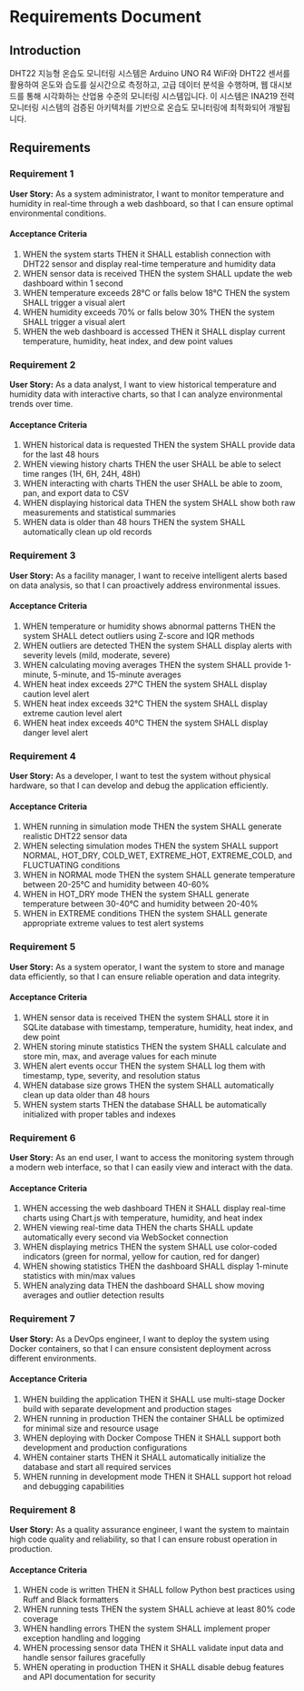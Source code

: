 # Requirements Document

## Introduction

DHT22 지능형 온습도 모니터링 시스템은 Arduino UNO R4 WiFi와 DHT22 센서를 활용하여 온도와 습도를 실시간으로 측정하고, 고급 데이터 분석을 수행하며, 웹 대시보드를 통해 시각화하는 산업용 수준의 모니터링 시스템입니다. 이 시스템은 INA219 전력 모니터링 시스템의 검증된 아키텍처를 기반으로 온습도 모니터링에 최적화되어 개발됩니다.

## Requirements

### Requirement 1

**User Story:** As a system administrator, I want to monitor temperature and humidity in real-time through a web dashboard, so that I can ensure optimal environmental conditions.

#### Acceptance Criteria

1. WHEN the system starts THEN it SHALL establish connection with DHT22 sensor and display real-time temperature and humidity data
2. WHEN sensor data is received THEN the system SHALL update the web dashboard within 1 second
3. WHEN temperature exceeds 28°C or falls below 18°C THEN the system SHALL trigger a visual alert
4. WHEN humidity exceeds 70% or falls below 30% THEN the system SHALL trigger a visual alert
5. WHEN the web dashboard is accessed THEN it SHALL display current temperature, humidity, heat index, and dew point values

### Requirement 2

**User Story:** As a data analyst, I want to view historical temperature and humidity data with interactive charts, so that I can analyze environmental trends over time.

#### Acceptance Criteria

1. WHEN historical data is requested THEN the system SHALL provide data for the last 48 hours
2. WHEN viewing history charts THEN the user SHALL be able to select time ranges (1H, 6H, 24H, 48H)
3. WHEN interacting with charts THEN the user SHALL be able to zoom, pan, and export data to CSV
4. WHEN displaying historical data THEN the system SHALL show both raw measurements and statistical summaries
5. WHEN data is older than 48 hours THEN the system SHALL automatically clean up old records

### Requirement 3

**User Story:** As a facility manager, I want to receive intelligent alerts based on data analysis, so that I can proactively address environmental issues.

#### Acceptance Criteria

1. WHEN temperature or humidity shows abnormal patterns THEN the system SHALL detect outliers using Z-score and IQR methods
2. WHEN outliers are detected THEN the system SHALL display alerts with severity levels (mild, moderate, severe)
3. WHEN calculating moving averages THEN the system SHALL provide 1-minute, 5-minute, and 15-minute averages
4. WHEN heat index exceeds 27°C THEN the system SHALL display caution level alert
5. WHEN heat index exceeds 32°C THEN the system SHALL display extreme caution level alert
6. WHEN heat index exceeds 40°C THEN the system SHALL display danger level alert

### Requirement 4

**User Story:** As a developer, I want to test the system without physical hardware, so that I can develop and debug the application efficiently.

#### Acceptance Criteria

1. WHEN running in simulation mode THEN the system SHALL generate realistic DHT22 sensor data
2. WHEN selecting simulation modes THEN the system SHALL support NORMAL, HOT_DRY, COLD_WET, EXTREME_HOT, EXTREME_COLD, and FLUCTUATING conditions
3. WHEN in NORMAL mode THEN the system SHALL generate temperature between 20-25°C and humidity between 40-60%
4. WHEN in HOT_DRY mode THEN the system SHALL generate temperature between 30-40°C and humidity between 20-40%
5. WHEN in EXTREME conditions THEN the system SHALL generate appropriate extreme values to test alert systems

### Requirement 5

**User Story:** As a system operator, I want the system to store and manage data efficiently, so that I can ensure reliable operation and data integrity.

#### Acceptance Criteria

1. WHEN sensor data is received THEN the system SHALL store it in SQLite database with timestamp, temperature, humidity, heat index, and dew point
2. WHEN storing minute statistics THEN the system SHALL calculate and store min, max, and average values for each minute
3. WHEN alert events occur THEN the system SHALL log them with timestamp, type, severity, and resolution status
4. WHEN database size grows THEN the system SHALL automatically clean up data older than 48 hours
5. WHEN system starts THEN the database SHALL be automatically initialized with proper tables and indexes

### Requirement 6

**User Story:** As an end user, I want to access the monitoring system through a modern web interface, so that I can easily view and interact with the data.

#### Acceptance Criteria

1. WHEN accessing the web dashboard THEN it SHALL display real-time charts using Chart.js with temperature, humidity, and heat index
2. WHEN viewing real-time data THEN the charts SHALL update automatically every second via WebSocket connection
3. WHEN displaying metrics THEN the system SHALL use color-coded indicators (green for normal, yellow for caution, red for danger)
4. WHEN showing statistics THEN the dashboard SHALL display 1-minute statistics with min/max values
5. WHEN analyzing data THEN the dashboard SHALL show moving averages and outlier detection results

### Requirement 7

**User Story:** As a DevOps engineer, I want to deploy the system using Docker containers, so that I can ensure consistent deployment across different environments.

#### Acceptance Criteria

1. WHEN building the application THEN it SHALL use multi-stage Docker build with separate development and production stages
2. WHEN running in production THEN the container SHALL be optimized for minimal size and resource usage
3. WHEN deploying with Docker Compose THEN it SHALL support both development and production configurations
4. WHEN container starts THEN it SHALL automatically initialize the database and start all required services
5. WHEN running in development mode THEN it SHALL support hot reload and debugging capabilities

### Requirement 8

**User Story:** As a quality assurance engineer, I want the system to maintain high code quality and reliability, so that I can ensure robust operation in production.

#### Acceptance Criteria

1. WHEN code is written THEN it SHALL follow Python best practices using Ruff and Black formatters
2. WHEN running tests THEN the system SHALL achieve at least 80% code coverage
3. WHEN handling errors THEN the system SHALL implement proper exception handling and logging
4. WHEN processing sensor data THEN it SHALL validate input data and handle sensor failures gracefully
5. WHEN operating in production THEN it SHALL disable debug features and API documentation for security
